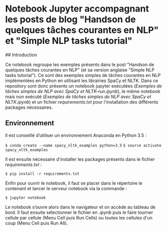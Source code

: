 # Notebook Jupyter accompagnant les posts de blog "Handson de quelques tâches courantes en NLP" et "Simple NLP tasks tutorial"

## Introduction

Ce notebook regroupe les exemples présents dans le post "Handson de quelques tâches courantes en NLP" (et sa version anglaise "Simple NLP tasks tutorial"). Ce sont des exemples simples de tâches courantes en NLP implémentées en Python en utilisant les librairies SpaCy et NLTK.
Dans ce repository sont donc présents un notebook jupyter exécutées (*Exemples de tâches simples de NLP avec SpaCy et NLTK-run.ipynb*), le même notebook mais non exécuté (*Exemples de tâches simples de NLP avec SpaCy et NLTK.ipynb*) et un fichier *requirements.txt* pour l'installation des différents packages nécessaires.

## Environnement

Il est conseillé d’utiliser un environnement Anaconda en Python 3.5 :

```$ conda create --name spacy_nltk_examples python=3.5```
```$ source activate spacy_nltk_examples```

Il est ensuite nécessaire d'installer les packages présents dans le fichier *requirements.txt* :

```$ pip install -r requirements.txt```

Enfin pour ouvrir le notebook, il faut se placer dans le répertoire le contenant et lancer le serveur notebook via la commande :

```$ jupyter notebook```

Le notebook s’ouvre alors dans le navigateur et on accède au tableau de bord. Il faut ensuite sélectionner le fichier en *.ipynb* puis le faire tourner cellule par cellule (Menu Cell puis Run Cells) ou toutes les cellules d'un coup (Menu Cell puis Run All).
